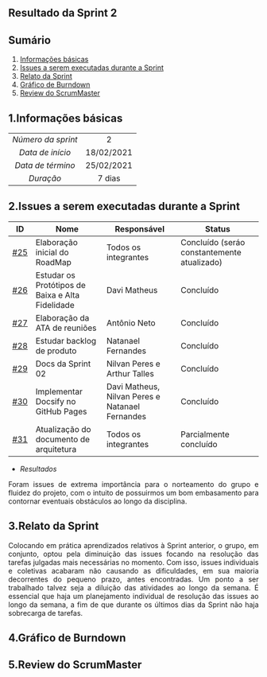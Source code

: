 ## Resultado da Sprint 2

## Sumário

1. [Informações básicas](#1.Informações-básicas)
2. [Issues a serem executadas durante a Sprint](#2.Issues-a-serem-executadas-durante-a-Sprint)
3. [Relato da Sprint](#3.Relato-da-Sprint )
4. [Gráfico de Burndown](#4.Gráfico-de-Burndown)
5. [Review do ScrumMaster](#5.Review-do-ScrumMaster)


## 1.Informações básicas

| | |
|:--:|:--:|
|*Número da sprint*|2|
|*Data de início*|18/02/2021|
|*Data de término*|25/02/2021|
|*Duração*|7 dias|



## 2.Issues a serem executadas durante a Sprint

|ID|Nome |Responsável |Status|
|--|--|--|--|
|[#25](https://github.com/fga-eps-mds/MDS-2020-2-G7/issues/25)|Elaboração inicial do RoadMap|Todos os integrantes|Concluído (seráo constantemente atualizado)|
|[#26](https://github.com/fga-eps-mds/MDS-2020-2-G7/issues/26)|Estudar os Protótipos de Baixa e Alta Fidelidade| Davi Matheus |Concluído|
|[#27](https://github.com/fga-eps-mds/MDS-2020-2-G7/issues/27)|Elaboração da ATA de reuniões| Antônio Neto|Concluído|
|[#28](https://github.com/fga-eps-mds/MDS-2020-2-G7/issues/28)|Estudar backlog de produto|Natanael Fernandes|Concluído|
|[#29](https://github.com/fga-eps-mds/MDS-2020-2-G7/issues/29)|Docs da Sprint 02|Nilvan Peres e Arthur Talles|Concluído|
|[#30](https://github.com/fga-eps-mds/MDS-2020-2-G7/issues/30)|Implementar Docsify no GitHub Pages|Davi Matheus, Nilvan Peres e Natanael Fernandes|Concluído|
|[#31](https://github.com/fga-eps-mds/MDS-2020-2-G7/issues/31)|Atualização do documento de arquitetura |Todos os integrantes|Parcialmente concluído|


 - *Resultados*
<div style="text-align: justify">Foram issues de extrema importância para o norteamento do grupo e fluidez do projeto, com o intuito de possuirmos um bom embasamento para contornar eventuais obstáculos ao longo da disciplina. 
  </div>

## 3.Relato da Sprint 
    

  <div style="text-align: justify"> Colocando em prática aprendizados relativos à Sprint anterior, o grupo, em conjunto, optou pela diminuição das issues focando na resolução das tarefas julgadas mais necessárias no momento. Com isso, issues individuais e coletivas acabaram não causando as dificuldades, em sua maioria decorrentes do pequeno prazo, antes encontradas. 
  Um ponto a ser trabalhado talvez seja a diluição das atividades ao longo da semana. É essencial que haja um planejamento individual de resolução das issues ao longo da semana, a fim de que durante os últimos dias da Sprint não haja sobrecarga de tarefas.
     </div>

## 4.Gráfico de Burndown


## 5.Review do ScrumMaster
